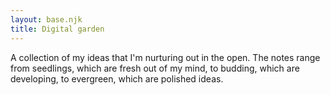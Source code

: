 ```yaml
---
layout: base.njk
title: Digital garden
---
```


A collection of my ideas that I'm nurturing out in the open. The notes range from seedlings, which are fresh out of my mind, to budding, which are developing, to evergreen, which are polished ideas.
